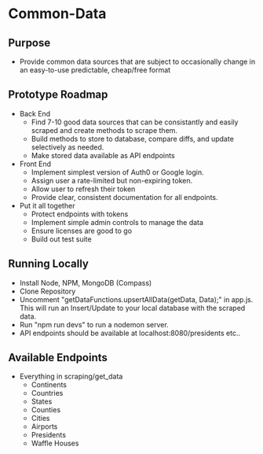 # Common-Data

## Purpose

- Provide common data sources that are subject to occasionally change in an easy-to-use predictable, cheap/free format

## Prototype Roadmap

- Back End
  - Find 7-10 good data sources that can be consistantly and easily scraped and create methods to scrape them.
  - Build methods to store to database, compare diffs, and update selectively as needed.
  - Make stored data available as API endpoints
- Front End
  - Implement simplest version of Auth0 or Google login.
  - Assign user a rate-limited but non-expiring token.
  - Allow user to refresh their token
  - Provide clear, consistent documentation for all endpoints.
- Put it all together
  - Protect endpoints with tokens
  - Implement simple admin controls to manage the data
  - Ensure licenses are good to go
  - Build out test suite

## Running Locally

- Install Node, NPM, MongoDB (Compass)
- Clone Repository
- Uncomment "getDataFunctions.upsertAllData(getData, Data);" in app.js.  This will run an Insert/Update to your local database with the scraped data.
- Run "npm run devs" to run a nodemon server.
- API endpoints should be available at localhost:8080/presidents etc..

## Available Endpoints

- Everything in scraping/get_data
  - Continents
  - Countries
  - States
  - Counties
  - Cities
  - Airports
  - Presidents
  - Waffle Houses
